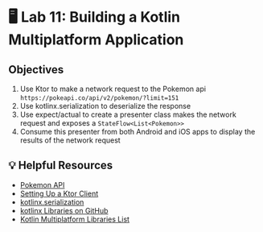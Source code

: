 # 🖥 Lab 11: Building a Kotlin Multiplatform Application

## Objectives
1. Use Ktor to make a network request to the Pokemon api `https://pokeapi.co/api/v2/pokemon/?limit=151`
3. Use kotlinx.serialization to deserialize the response
4. Use expect/actual to create a presenter class makes the network request and exposes a `StateFlow<List<Pokemon>>`
5. Consume this presenter from both Android and iOS apps to display the results of the network request

## 💡 Helpful Resources
- [Pokemon API](https://pokeapi.co/docs/v2#pokemon)
- [Setting Up a Ktor Client](https://ktor.io/docs/client.html)
- [kotlinx.serialization](https://github.com/Kotlin/kotlinx.serialization)
- [kotlinx Libraries on GitHub](https://github.com/kotlin)
- [Kotlin Multiplatform Libraries List](https://github.com/AAkira/Kotlin-Multiplatform-Libraries)